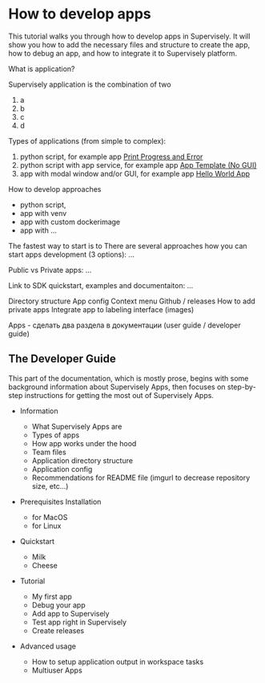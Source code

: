 # How to develop apps

This tutorial walks you through how to develop apps in Supervisely. It will show you how to add the necessary files and structure to create the app, how to debug an app, and how to integrate it to Supervisely platform.

What is application?

Supervisely application is the combination of two 
1. a
2. b
3. c
4. d

Types of applications (from simple to complex):
1. python script, for example app [Print Progress and Error](https://github.com/supervisely-ecosystem/debug-progress-error-app)
2. python script with app service, for example app [App Template (No GUI)](https://github.com/supervisely-ecosystem/app-template-headless)
4. app with modal window and/or GUI, for example app [Hello World App](https://github.com/supervisely-ecosystem/hello-world-app)


How to develop approaches
- python script, 
- app with venv
- app with custom dockerimage
- app with ...

The fastest way to start is to 
There are several approaches how you can start apps development (3 options): ...


Public vs Private apps: ...

Link to SDK quickstart, examples and documentaiton: ...

Directory structure
App config
Context menu
Github / releases
How to add private apps
Integrate app to labeling interface (images)


Apps - сделать два раздела в документации (user guide / developer guide)


## The Developer Guide
This part of the documentation, which is mostly prose, begins with some background information about Supervisely Apps, then focuses on step-by-step instructions for getting the most out of Supervisely Apps.

* Information
  * What Supervisely Apps are
  * Types of apps
  * How app works under the hood
  * Team files
  * Application directory structure
  * Application config
  * Recommendations for README file (imgurl to decrease repository size, etc...)
* Prerequisites Installation
  * for MacOS
  * for Linux
* Quickstart
  * Milk
  * Cheese
* Tutorial
  * My first app
  * Debug your app
  * Add app to Supervisely
  * Test app right in Supervisely
  * Create releases
  
* Advanced usage
  * How to setup application output in workspace tasks
  * Multiuser Apps


